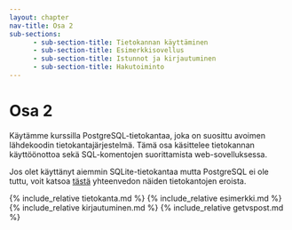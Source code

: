 ```yaml
---
layout: chapter
nav-title: Osa 2
sub-sections:
      - sub-section-title: Tietokannan käyttäminen
      - sub-section-title: Esimerkkisovellus
      - sub-section-title: Istunnot ja kirjautuminen
      - sub-section-title: Hakutoiminto
---
```

# Osa 2

Käytämme kurssilla PostgreSQL-tietokantaa, joka on suosittu avoimen lähdekoodin tietokantajärjestelmä. Tämä osa käsittelee tietokannan käyttöönottoa sekä SQL-komentojen suorittamista web-sovelluksessa.

Jos olet käyttänyt aiemmin SQLite-tietokantaa mutta PostgreSQL ei ole tuttu, voit katsoa [tästä]() yhteenvedon näiden tietokantojen eroista.

{% include_relative tietokanta.md %}
{% include_relative esimerkki.md %}
{% include_relative kirjautuminen.md %}
{% include_relative getvspost.md %}
